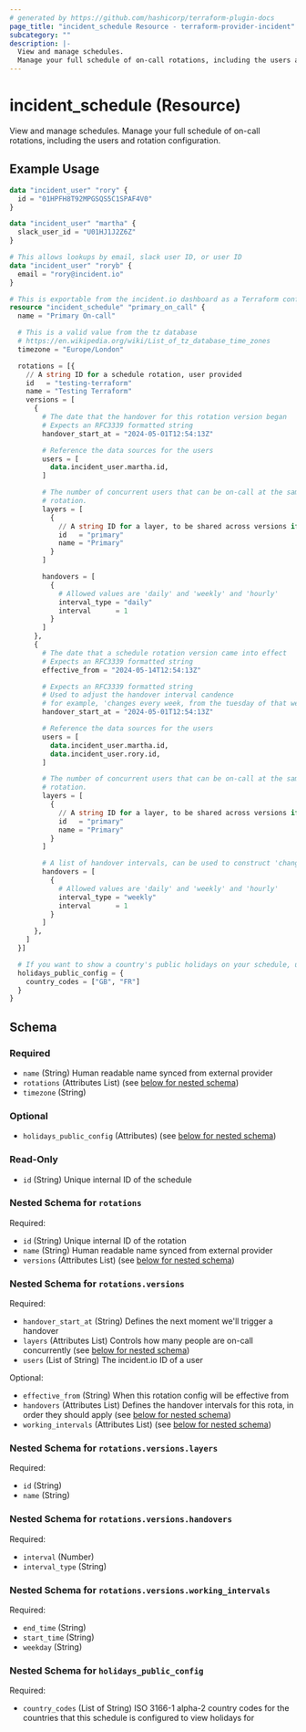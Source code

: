 ```yaml
---
# generated by https://github.com/hashicorp/terraform-plugin-docs
page_title: "incident_schedule Resource - terraform-provider-incident"
subcategory: ""
description: |-
  View and manage schedules.
  Manage your full schedule of on-call rotations, including the users and rotation configuration.
---
```


# incident_schedule (Resource)

View and manage schedules.
Manage your full schedule of on-call rotations, including the users and rotation configuration.

## Example Usage

```terraform
data "incident_user" "rory" {
  id = "01HPFH8T92MPGSQS5C1SPAF4V0"
}

data "incident_user" "martha" {
  slack_user_id = "U01HJ1J2Z6Z"
}

# This allows lookups by email, slack user ID, or user ID
data "incident_user" "roryb" {
  email = "rory@incident.io"
}

# This is exportable from the incident.io dashboard as a Terraform configuration
resource "incident_schedule" "primary_on_call" {
  name = "Primary On-call"

  # This is a valid value from the tz database
  # https://en.wikipedia.org/wiki/List_of_tz_database_time_zones
  timezone = "Europe/London"

  rotations = [{
    // A string ID for a schedule rotation, user provided
    id   = "testing-terraform"
    name = "Testing Terraform"
    versions = [
      {
        # The date that the handover for this rotation version began
        # Expects an RFC3339 formatted string
        handover_start_at = "2024-05-01T12:54:13Z"

        # Reference the data sources for the users
        users = [
          data.incident_user.martha.id,
        ]

        # The number of concurrent users that can be on-call at the same time for a given
        # rotation.
        layers = [
          {
            // A string ID for a layer, to be shared across versions if required
            id   = "primary"
            name = "Primary"
          }
        ]

        handovers = [
          {
            # Allowed values are 'daily' and 'weekly' and 'hourly'
            interval_type = "daily"
            interval      = 1
          }
        ]
      },
      {
        # The date that a schedule rotation version came into effect
        # Expects an RFC3339 formatted string
        effective_from = "2024-05-14T12:54:13Z"

        # Expects an RFC3339 formatted string
        # Used to adjust the handover interval candence
        # for example, 'changes every week, from the tuesday of that week'
        handover_start_at = "2024-05-01T12:54:13Z"

        # Reference the data sources for the users
        users = [
          data.incident_user.martha.id,
          data.incident_user.rory.id,
        ]

        # The number of concurrent users that can be on-call at the same time for a given
        # rotation.
        layers = [
          {
            // A string ID for a layer, to be shared across versions if required
            id   = "primary"
            name = "Primary"
          }
        ]

        # A list of handover intervals, can be used to construct 'changes every week, then every 3 days, then every week'
        handovers = [
          {
            # Allowed values are 'daily' and 'weekly' and 'hourly'
            interval_type = "weekly"
            interval      = 1
          }
        ]
      },
    ]
  }]

  # If you want to show a country's public holidays on your schedule, use a list of alpha-2 country codes.
  holidays_public_config = {
    country_codes = ["GB", "FR"]
  }
}
```

<!-- schema generated by tfplugindocs -->
## Schema

### Required

- `name` (String) Human readable name synced from external provider
- `rotations` (Attributes List) (see [below for nested schema](#nestedatt--rotations))
- `timezone` (String)

### Optional

- `holidays_public_config` (Attributes) (see [below for nested schema](#nestedatt--holidays_public_config))

### Read-Only

- `id` (String) Unique internal ID of the schedule

<a id="nestedatt--rotations"></a>
### Nested Schema for `rotations`

Required:

- `id` (String) Unique internal ID of the rotation
- `name` (String) Human readable name synced from external provider
- `versions` (Attributes List) (see [below for nested schema](#nestedatt--rotations--versions))

<a id="nestedatt--rotations--versions"></a>
### Nested Schema for `rotations.versions`

Required:

- `handover_start_at` (String) Defines the next moment we'll trigger a handover
- `layers` (Attributes List) Controls how many people are on-call concurrently (see [below for nested schema](#nestedatt--rotations--versions--layers))
- `users` (List of String) The incident.io ID of a user

Optional:

- `effective_from` (String) When this rotation config will be effective from
- `handovers` (Attributes List) Defines the handover intervals for this rota, in order they should apply (see [below for nested schema](#nestedatt--rotations--versions--handovers))
- `working_intervals` (Attributes List) (see [below for nested schema](#nestedatt--rotations--versions--working_intervals))

<a id="nestedatt--rotations--versions--layers"></a>
### Nested Schema for `rotations.versions.layers`

Required:

- `id` (String)
- `name` (String)


<a id="nestedatt--rotations--versions--handovers"></a>
### Nested Schema for `rotations.versions.handovers`

Required:

- `interval` (Number)
- `interval_type` (String)


<a id="nestedatt--rotations--versions--working_intervals"></a>
### Nested Schema for `rotations.versions.working_intervals`

Required:

- `end_time` (String)
- `start_time` (String)
- `weekday` (String)




<a id="nestedatt--holidays_public_config"></a>
### Nested Schema for `holidays_public_config`

Required:

- `country_codes` (List of String) ISO 3166-1 alpha-2 country codes for the countries that this schedule is configured to view holidays for


